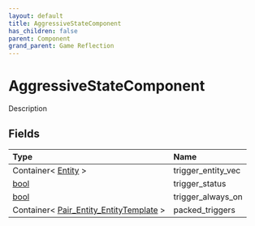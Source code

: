 ```yaml
---
layout: default
title: AggressiveStateComponent
has_children: false
parent: Component
grand_parent: Game Reflection
---
```

# AggressiveStateComponent
Description 

## Fields

| Type | Name |
|:----------|:--------------|
| Container< [Entity](/riftbreaker-wiki/docs/game-reflection/classes/entity/) > | trigger_entity_vec |
| [bool](/riftbreaker-wiki/docs/game-reflection/components/bool/) | trigger_status |
| [bool](/riftbreaker-wiki/docs/game-reflection/components/bool/) | trigger_always_on |
| Container< [Pair_Entity_EntityTemplate](/riftbreaker-wiki/docs/game-reflection/classes/pair__entity__entity_template/) > | packed_triggers |

